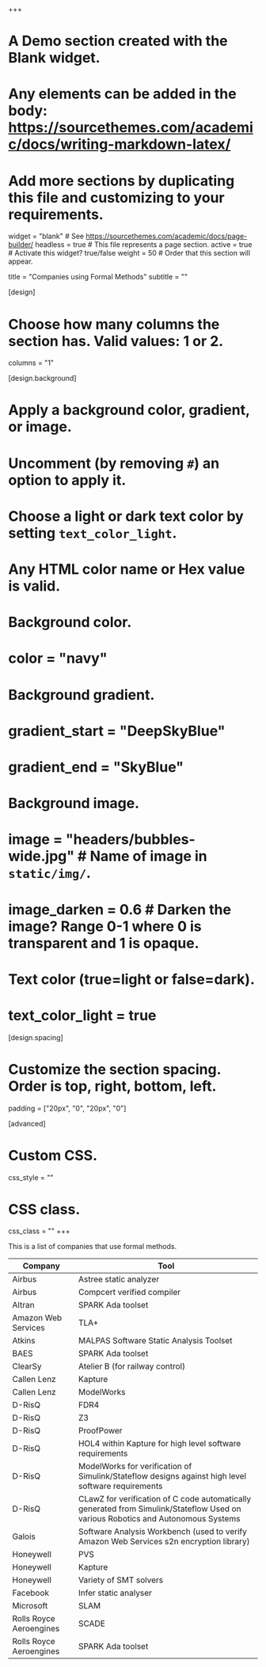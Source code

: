 +++
# A Demo section created with the Blank widget.
# Any elements can be added in the body: https://sourcethemes.com/academic/docs/writing-markdown-latex/
# Add more sections by duplicating this file and customizing to your requirements.

widget = "blank"  # See https://sourcethemes.com/academic/docs/page-builder/
headless = true  # This file represents a page section.
active = true  # Activate this widget? true/false
weight = 50  # Order that this section will appear.

title = "Companies using Formal Methods"
subtitle = ""

[design]
  # Choose how many columns the section has. Valid values: 1 or 2.
  columns = "1"

[design.background]
  # Apply a background color, gradient, or image.
  #   Uncomment (by removing `#`) an option to apply it.
  #   Choose a light or dark text color by setting `text_color_light`.
  #   Any HTML color name or Hex value is valid.

  # Background color.
  # color = "navy"
  
  # Background gradient.
  # gradient_start = "DeepSkyBlue"
  # gradient_end = "SkyBlue"
  
  # Background image.
  # image = "headers/bubbles-wide.jpg"  # Name of image in `static/img/`.
  # image_darken = 0.6  # Darken the image? Range 0-1 where 0 is transparent and 1 is opaque.

  # Text color (true=light or false=dark).
  # text_color_light = true

[design.spacing]
  # Customize the section spacing. Order is top, right, bottom, left.
  padding = ["20px", "0", "20px", "0"]

[advanced]
 # Custom CSS. 
 css_style = ""
 
 # CSS class.
 css_class = ""
+++

This is a list of companies that use formal methods.

Company       | Tool
------------- | -------------
Airbus        | Astree static analyzer
Airbus        | Compcert verified compiler
Altran        | SPARK Ada toolset
Amazon Web Services | TLA+
Atkins        | MALPAS Software Static Analysis Toolset
BAES          | SPARK Ada toolset
ClearSy       | Atelier B (for railway control)
Callen Lenz   | Kapture
Callen Lenz   | ModelWorks
D-RisQ        | FDR4
D-RisQ        | Z3
D-RisQ        | ProofPower
D-RisQ        | HOL4 within Kapture for high level software requirements
D-RisQ        | ModelWorks for verification of Simulink/Stateflow designs against high level software requirements
D-RisQ        | CLawZ for verification of C code automatically generated from Simulink/Stateflow Used on various Robotics and Autonomous Systems
Galois        | Software Analysis Workbench (used to verify Amazon Web Services s2n encryption library)
Honeywell     | PVS
Honeywell     | Kapture
Honeywell     | Variety of SMT solvers
Facebook      | Infer static analyser
Microsoft     | SLAM
Rolls Royce Aeroengines | SCADE
Rolls Royce Aeroengines | SPARK Ada toolset